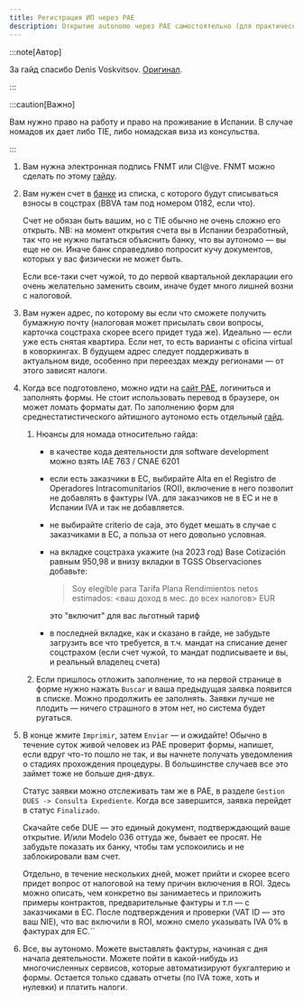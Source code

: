 ```yaml
---
title: Регистрация ИП через PAE
description: Открытие autonomo через PAE самостоятельно (для практически всех регионов)
---
```


:::note[Автор]

За гайд спасибо Denis Voskvitsov. [Оригинал](https://t.me/taxesnomadspain/46583).

:::

:::caution[Важно]

Вам нужно право на работу и право на проживание в Испании. В случае номадов их дает либо TIE, либо номадская виза из консульства.

:::

1) Вам нужна электронная подпись FNMT или Cl@ve. FNMT можно сделать по этому [гайду](https://barcelona-startups-relocation.notion.site/How-to-get-a-Digital-Certificate-8ca4ec3ea31b43cd995bfdf2012e622a).

2. Вам нужен счет в [банке](https://www.seg-social.es/wps/wcm/connect/wss/adb21737-2a8b-44ad-94ed-9ca85c9f4309/LISTADO+COLABORADORES+%2801_07_2023+%29.pdf?MOD=AJPERES) из списка, с которого будут списываться взносы в соцстрах (BBVA там под номером 0182, если что). 

   Счет не обязан быть вашим, но с TIE обычно не очень сложно его открыть. NB: на момент открытия счета вы в Испании безработный, так что не нужно пытаться объяснить банку, что вы аутономо — вы еще не он. Иначе банк справедливо попросит кучу документов, которых у вас физически не может быть.

   Если все-таки счет чужой, то до первой квартальной декларации его очень желательно заменить своим, иначе будет много лишней возни с налоговой.

3) Вам нужен адрес, по которому вы если что сможете получить бумажную почту (налоговая может присылать свои вопросы, карточка соцстраха скорее всего придет туда же). Идеально — если уже есть снятая квартира. Если нет, то есть варианты с oficina virtual в коворкингах. В будущем адрес следует поддерживать в актуальном виде, особенно при переездах между регионами — от этого зависят налоги.

4. Когда все подготовлено, можно идти на [сайт PAE](https://paeelectronico.circe.es/Account/LoginVirtual?id=10240), логиниться и заполнять формы. Не стоит использовать перевод в браузере, он может ломать форматы дат. По заполнению форм для среднестатистического айтишного аутономо есть отдельный [гайд](https://docs.google.com/document/d/1lNl3yfdzHChyC0N5a2xaCoXOhZDo1J1-e4bQnn4qOmg/edit).

   1. Нюансы для номада относительно гайда:

      - в качестве кода деятельности для software development можно взять IAE 763 / CNAE 6201

      - если есть заказчики в ЕС, выбирайте Alta en el Registro de Operadores Intracomunitarios (ROI), включение в него позволит не добавлять в фактуры IVA. для заказчиков не в ЕС и не в Испании IVA и так не добавляется.

      - не выбирайте criterio de caja, это будет мешать в случае с заказчиками в ЕС, а польза от него довольно условная.

      - на вкладке соцстраха укажите (на 2023 год) Base Cotización равным 950,98 и внизу вкладки в TGSS Observaciones добавьте: 

        > Soy elegible para Tarifa Plana 
        > Rendimientos netos estimados: <ваш доход в мес. до всех налогов> EUR

        это "включит" для вас льготный тариф 

      - в последней вкладке, как и сказано в гайде, не забудьте загрузить все что требуется, в т.ч. мандат на списание денег соцстрахом (если счет чужой, то мандат подписываете и вы, и реальный владелец счета)

   2. Если пришлось отложить заполнение, то на первой странице в форме нужно нажать `Buscar` и ваша предыдущая заявка появится в списке. Можно продолжить ее заполнять. Заявки лучше не плодить — ничего страшного в этом нет, но система будет ругаться.

5. В конце жмите `Imprimir`, затем `Enviar` — и ожидайте! Обычно в течение суток живой человек из PAE проверит формы, напишет, если вдруг что-то пошло не так, и вы начнете получать уведомления о стадиях прохождения процедуры. В большинстве случаев все это займет тоже не больше дня-двух.

   Статус заявки можно отслеживать там же в PAE, в разделе `Gestion DUES -> Consulta Expediente`. Когда все завершится, заявка перейдет в статус `Finalizado`.

   Скачайте себе DUE — это единый документ, подтверждающий ваше открытие. И/или Modelo 036 оттуда же, бывает ее просят. Не забудьте показать их банку, чтобы там успокоились и не заблокировали вам счет.

   Отдельно, в течение нескольких дней, может прийти и скорее всего придет вопрос от налоговой на тему причин включения в ROI. Здесь можно описать, чем конкретно вы занимаетесь и приложить примеры контрактов, предварительные фактуры и т.п — с заказчиками в ЕС. После подтверждения и проверки (VAT ID — это ваш NIE), что вас включили в ROI, можно смело указывать IVA 0% в фактурах для ЕС.``

6. Все, вы аутономо. Можете выставлять фактуры, начиная с дня начала деятельности. Можете пойти в какой-нибудь из многочисленных сервисов, которые автоматизируют бухгалтерию и формы. Остается только сдавать отчеты (по IVA тоже, хоть и нулевки) и платить налоги.
